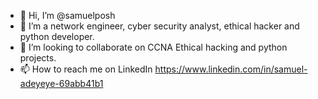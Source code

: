 - 👋 Hi, I’m @samuelposh
- 👀 I’m a network engineer, cyber security analyst, ethical hacker and python developer.
- 💞️ I’m looking to collaborate on CCNA Ethical hacking and python projects. 
- 📫 How to reach me  on LinkedIn https://www.linkedin.com/in/samuel-adeyeye-69abb41b1

<!---
My Python projects is a ✨ special ✨ repository because its `README.md` (this file) appears on your GitHub profile.
You can click the Preview link to take a look at your changes.
--->
